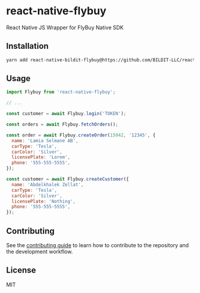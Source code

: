 # react-native-flybuy

React Native JS Wrapper for FlyBuy Native SDK

## Installation

```sh
yarn add react-native-bildit-flybuy@https://github.com/BILDIT-LLC/react-native-bildit-flybuy.git
```

## Usage

```js
import Flybuy from 'react-native-flybuy';

// ...

const customer = await Flybuy.login('TOKEN');

const orders = await Flybuy.fetchOrders();

const order = await Flybuy.createOrder(15942, '12345', {
  name: 'Lamia Selmane AB',
  carType: 'Tesla',
  carColor: 'Silver',
  licensePlate: 'Lorem',
  phone: '555-555-5555',
});

const customer = await Flybuy.createCustomer({
  name: 'Abdelkhalek Zellat',
  carType: 'Tesla',
  carColor: 'Silver',
  licensePlate: 'Nothing',
  phone: '555-555-5555',
});
```

## Contributing

See the [contributing guide](CONTRIBUTING.md) to learn how to contribute to the repository and the development workflow.

## License

MIT
